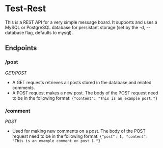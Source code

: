 # Test-Rest

This is a REST API for a very simple message board. It supports and uses a MySQL or PostgreSQL database for persistant storage (set by the -d, --database flag, defaults to mysql).

## Endpoints


### /post
*GET/POST*

- A GET requests retrieves all posts stored in the database and related comments.
- A POST request makes a new post. The body of the POST request need to be in the following format: ```{"content": "This is an example post."}```


### /comment
*POST*

- Used for making new comments on a post. The body of the POST request need to be in the following format: ```{"post": 1, "content": "This is an example comment on post 1."}```

